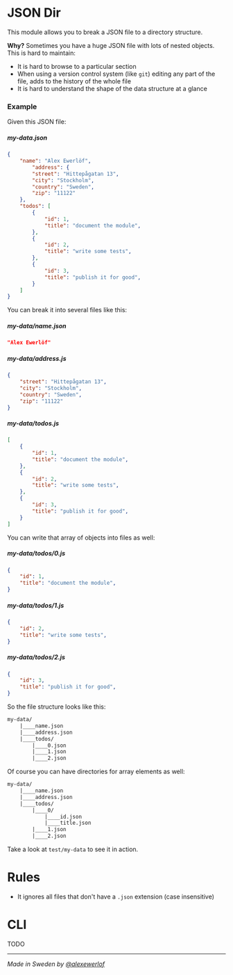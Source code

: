 # JSON Dir

This module allows you to break a JSON file to a directory structure.

**Why?** Sometimes you have a huge JSON file with lots of nested objects.
This is hard to maintain:

* It is hard to browse to a particular section
* When using a version control system (like `git`) editing any part of the file, adds to the history of the whole file
* It is hard to understand the shape of the data structure at a glance

### Example

Given this JSON file:

##### my-data.json

```json
{
    "name": "Alex Ewerlöf",
        "address": {
        "street": "Hittepågatan 13",
        "city": "Stockholm",
        "country": "Sweden",
        "zip": "11122"
    },
    "todos": [
        {
            "id": 1,
            "title": "document the module",
        },
        {
            "id": 2,
            "title": "write some tests",
        },
        {
            "id": 3,
            "title": "publish it for good",
        }
    ]
}
```

You can break it into several files like this:

##### my-data/name.json

```json
"Alex Ewerlöf"
```

##### my-data/address.js

```json
{
    "street": "Hittepågatan 13",
    "city": "Stockholm",
    "country": "Sweden",
    "zip": "11122"
}
```

##### my-data/todos.js

```json
[
    {
        "id": 1,
        "title": "document the module",
    },
    {
        "id": 2,
        "title": "write some tests",
    },
    {
        "id": 3,
        "title": "publish it for good",
    }
]
```

You can write that array of objects into files as well:

##### my-data/todos/0.js

```json
{
    "id": 1,
    "title": "document the module",
}
```
##### my-data/todos/1.js

```json
{
    "id": 2,
    "title": "write some tests",
}
```
##### my-data/todos/2.js

```json
{
    "id": 3,
    "title": "publish it for good",
}
```

So the file structure looks like this:

```txt
my-data/
    |____name.json
    |____address.json
    |____todos/
        |____0.json
        |____1.json
        |____2.json
```

Of course you can have directories for array elements as well:

```txt
my-data/
    |____name.json
    |____address.json
    |____todos/
        |____0/
            |____id.json
            |____title.json
        |____1.json
        |____2.json
```

Take a look at `test/my-data` to see it in action.

# Rules

* It ignores all files that don't have a `.json` extension (case insensitive)

# CLI

TODO

---

_Made in Sweden by [@alexewerlof](https://twitter.com/alexewerlof)_
